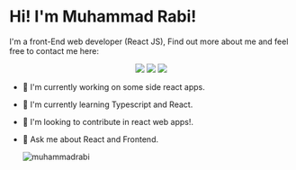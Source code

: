 # Hi! I'm Muhammad Rabi! 

I'm a front-End web developer (React JS), Find out more about me and feel free to contact me here:

<p align="center">
    <a href="https://twitter.com/MuhammadRabi_"><img src="https://img.shields.io/badge/twitter-%231FA1F1?style=flat&logo=twitter&logoColor=white"/></a>
    <a href=
       "https://www.linkedin.com/in/muhammad-rabi-07a51b202/"><img src="https://img.shields.io/badge/linkedin-%230177B5?style=flat&logo=linkedin&logoColor=white"/></a>
    <a href="https://www.youtube.com/channel/UCPksZXBOyWw034TuDr5Q32w"><img src="https://img.shields.io/badge/youtube-%23FF0000?style=flat&logo=youtube&logoColor=white"/></a>

  </p>
  

 - 🔭 I'm currently working on some side react apps.
 - 🌱 I'm currently learning Typescript and React.
 - 👯 I'm looking to contribute in react web apps!.
 - 💬 Ask me about React and Frontend.
 


    <img src="https://komarev.com/ghpvc/?username=muhammadrabi&label=Profile%20views&color=0e75b6&style=flat" alt="muhammadrabi" />
